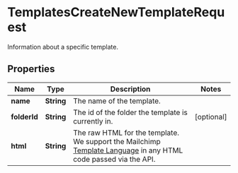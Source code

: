 

# TemplatesCreateNewTemplateRequest

Information about a specific template.

## Properties

| Name | Type | Description | Notes |
|------------ | ------------- | ------------- | -------------|
|**name** | **String** | The name of the template. |  |
|**folderId** | **String** | The id of the folder the template is currently in. |  [optional] |
|**html** | **String** | The raw HTML for the template. We  support the Mailchimp [Template Language](https://mailchimp.com/help/getting-started-with-mailchimps-template-language/) in any HTML code passed via the API. |  |



